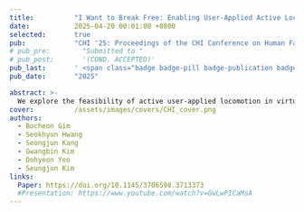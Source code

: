 ```yaml
---
title:          "I Want to Break Free: Enabling User-Applied Active Locomotion in In-Car VR through Contextual Cues"
date:           2025-04-20 00:01:00 +0800
selected:       true
pub:            "CHI '25: Proceedings of the CHI Conference on Human Factors in Computing Systems"
# pub_pre:        "Submitted to "
# pub_post:       '(COND. ACCEPTED)'
pub_last:       ' <span class="badge badge-pill badge-publication badge-success">1st Author</span>'
pub_date:       "2025"

abstract: >-
  We explore the feasibility of active user-applied locomotion in virtual reality (VR) within in-car environments through a two-step study, by examining the effects of locomotion method on user experience in dynamic environments as well as evaluating contextual cues designed to mitigate sensory mismatch posed by vehicle movement. The first study evaluated five locomotion methods, identifying joystick-based navigation as the most suitable for in-car use due to its low physical demand and stability within the dynamic vehicle environment. The second study focused on designing and testing various contextual cues that translate vehicle movements into virtual effects, aiming to integrate sensory inputs from the vehicle without limiting the user’s freedom of movement. Along with results in which the implemented contextual cues effectively lowered motion sickness and increased presence, we conclude with a set of initial insights and design considerations into expanding the range of potential in-car VR applications by enabling active locomotion.
cover:          /assets/images/covers/CHI_cover.png
authors:
  - Bocheon Gim
  - Seokhyun Hwang
  - Seongjun Kang
  - Gwangbin Kim
  - Dohyeon Yeo
  - Seungjun Kim
links:
  Paper: https://doi.org/10.1145/3706598.3713373
  #Presentation: https://www.youtube.com/watch?v=GwLwPICaMsA
---
```


